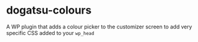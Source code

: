 # dogatsu-colours
A WP plugin that adds a colour picker to the customizer screen to add very specific CSS added to your `wp_head`
